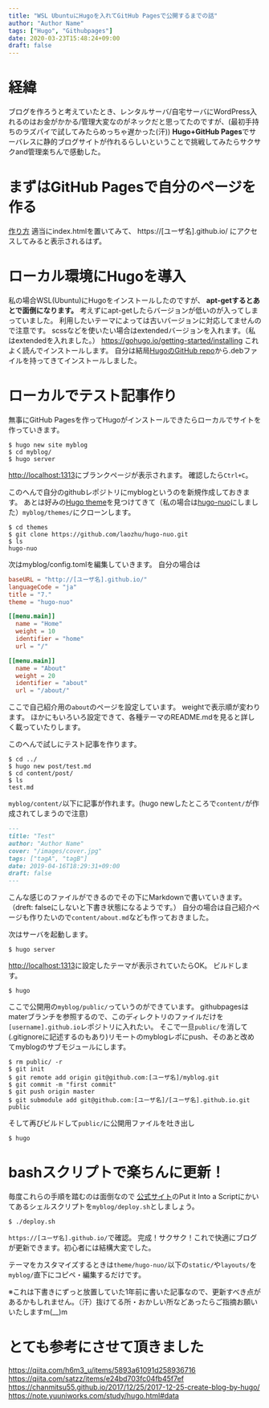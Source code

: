 ```yaml
---
title: "WSL UbuntuにHugoを入れてGitHub Pagesで公開するまでの話"
author: "Author Name"
tags: ["Hugo", "Githubpages"]
date: 2020-03-23T15:48:24+09:00
draft: false
---
```


# 経緯
ブログを作ろうと考えていたとき、レンタルサーバ/自宅サーバにWordPress入れるのはお金がかかる/管理大変なのがネックだと思ってたのですが、(最初手持ちのラズパイで試してみたらめっちゃ遅かった(汗))
**Hugo+GitHub Pages**でサーバレスに静的ブログサイトが作れるらしいということで挑戦してみたらサクサクand管理楽ちんで感動した。
# まずはGitHub Pagesで自分のページを作る
[作り方](https://qiita.com/MokeeeMokeee/items/4b33691b829aaf119bbf)
適当にindex.htmlを置いてみて、
https://[ユーザ名].github.io/
にアクセスしてみると表示されるはず。

# ローカル環境にHugoを導入
私の場合WSL(Ubuntu)にHugoをインストールしたのですが、
**apt-getするとあとで面倒になります。**
考えずにapt-getしたらバージョンが低いのが入ってしまっていました。
利用したいテーマによっては古いバージョンに対応してませんので注意です。
scssなどを使いたい場合はextendedバージョンを入れます。（私はextendedを入れました。）
https://gohugo.io/getting-started/installing
これよく読んでインストールします。
自分は結局[HugoのGitHub repo](https://github.com/gohugoio/hugo/releases)から.debファイルを持ってきてインストールしました。


# ローカルでテスト記事作り
無事にGitHub Pagesを作ってHugoがインストールできたらローカルでサイトを作っていきます。

```console
$ hugo new site myblog 
$ cd myblog/
$ hugo server
```

[http://localhost:1313](http://localhost:1313)にブランクページが表示されます。
確認したら`Ctrl+C`。

このへんで自分のgithubレポジトリにmyblogというのを新規作成しておきます。
あとは好みの[Hugo theme](https://themes.gohugo.io/)を見つけてきて（私の場合は[hugo-nuo](https://github.com/laozhu/hugo-nuo)にしました）`myblog/themes/`にクローンします。

```console
$ cd themes
$ git clone https://github.com/laozhu/hugo-nuo.git
$ ls
hugo-nuo
```

次はmyblog/config.tomlを編集していきます。
自分の場合は

```console:config.toml
baseURL = "http://[ユーザ名].github.io/" 
languageCode = "ja"
title = "7."
theme = "hugo-nuo"

[[menu.main]]
  name = "Home"
  weight = 10
  identifier = "home"
  url = "/"

[[menu.main]]
  name = "About"
  weight = 20
  identifier = "about"
  url = "/about/"

```
ここで自己紹介用の`about`のページを設定しています。
weightで表示順が変わります。
ほかにもいろいろ設定できて、各種テーマのREADME.mdを見ると詳しく載っていたりします。


このへんで試しにテスト記事を作ります。

```console
$ cd ../
$ hugo new post/test.md
$ cd content/post/
$ ls
test.md
```
`myblog/content/`以下に記事が作れます。(hugo newしたところで`content/`が作成されてしまうので注意)

```console:test.md
---
title: "Test"
author: "Author Name"
cover: "/images/cover.jpg"
tags: ["tagA", "tagB"]
date: 2019-04-16T18:29:31+09:00
draft: false
---
```
こんな感じのファイルができるのでその下にMarkdownで書いていきます。（dreft: falseにしないと下書き状態になるようです。）
自分の場合は自己紹介ページも作りたいので`content/about.md`なども作っておきました。

次はサーバを起動します。

```console
$ hugo server
```
[http://localhost:1313](http://localhost:1313)に設定したテーマが表示されていたらOK。
ビルドします。

```console
$ hugo
```

ここで公開用の`myblog/public/`っていうのができています。
githubpagesはmaterブランチを参照するので、このディレクトリのファイルだけを`[username].github.io`レポジトリに入れたい。
そこで一旦`public/`を消して(.gitignoreに記述するのもあり)リモートのmyblogレポにpush、そのあと改めてmyblogのサブモジュールにします。

```console
$ rm public/ -r
$ git init
$ git remote add origin git@github.com:[ユーザ名]/myblog.git
$ git commit -m "first commit"
$ git push origin master 
$ git submodule add git@github.com:[ユーザ名]/[ユーザ名].github.io.git public
```
そして再びビルドして`public/`に公開用ファイルを吐き出し

```console
$ hugo
```

# bashスクリプトで楽ちんに更新！
毎度これらの手順を踏むのは面倒なので
[公式サイト](https://gohugo.io/hosting-and-deployment/hosting-on-github/)のPut it Into a Scriptにかいてあるシェルスクリプトを`myblog/deploy.sh`としましょう。

```console
$ ./deploy.sh
```
`https://[ユーザ名].github.io/`で確認。
完成！サクサク！これで快適にブログが更新できます。初心者には結構大変でした。

テーマをカスタマイズするときは`theme/hugo-nuo/`以下の`static/`や`layouts/`を`myblog/`直下にコピペ・編集するだけです。

※これは下書きにずっと放置していた1年前に書いた記事なので、更新すべき点があるかもしれません。（汗）抜けてる所・おかしい所などあったらご指摘お願いいたしますm(__)m

# とても参考にさせて頂きました
https://qiita.com/h6m3_u/items/5893a61091d258936716
https://qiita.com/satzz/items/e24bd703fc04fb45f7ef
https://chanmitsu55.github.io/2017/12/25/2017-12-25-create-blog-by-hugo/
https://note.yuuniworks.com/study/hugo.html#data
